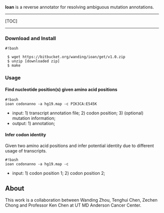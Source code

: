 **Ioan** is a reverse annotator for resolving ambiguous mutation annotations.

--------

[TOC]

--------

### Download and Install

```
#!bash

 $ wget https://bitbucket.org/wanding/ioan/get/v1.0.zip
 $ unzip [downloaded zip]
 $ make
```

### Usage

#### Find nucleotide position(s) given amino acid positions

```
#!bash
ioan codonanno -a hg19.map -c PIK3CA:E545K
```

 + input: 1) transcript annotation file; 2) codon position; 3) (optional) mutation information;
 + output: 1) annotation;

#### Infer codon identity
Given two amino acid positions and infer potential identity due to different usage of transcripts.

```
#!bash
ioan codonanno -a hg19.map -c 
```

 + input: 1) codon position 1; 2) codon position 2;



## About
This work is a collaboration between Wanding Zhou, Tenghui Chen, Zechen Chong and Professor Ken Chen at UT MD Anderson Cancer Center.
